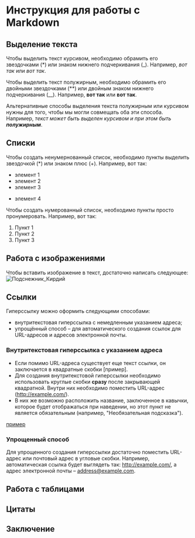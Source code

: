 # Инструкция для работы с Markdown

## Выделение текста

Чтобы выделить текст курсивом, необходимо обрамить его звездочками (*) или знаком нижнего подчеркивания (_). Например, *вот так* или _вот так_.

Чтобы выделить текст полужирным, необходимо обрамить его двойными звездочками (**) или двойным знаком нижнего подчеркивания (__). Например, **вот так** или __вот так__.

Альтернативные способы выделения текста полужирным или курсивом нужны для того, чтобы мы могли совмещать оба эти способа. Например, _текст может быть выделен курсивом и при этом быть **полужирным**_.

## Списки

Чтобы создать ненумернованный список, необходимо пункты выделить звездочкой (*) или знаком плюс (+).
Например, вот так:

* элемент 1
* элемент 2
* элемент 3
+ элемент 4

Чтобы создать нумерованный список, необходимо пункты просто пронумеровать. Например, вот так:

1. Пункт 1
2. Пункт 2
3. Пункт 3

## Работа с изображениями

Чтобы вставить изображение в текст, достаточно написать следующее:
![Подснежник_Кирдий](Podsnezhnik.jpg)

## Ссылки

Гиперссылку можно оформить следующими способами:

* внутритекстовая гиперссылка с немедленным указанием адреса;
* упрощённый способ – для автоматического создания ссылок для URL-адресов и адресов электронной почты.

### Внутритекстовая гиперссылка с указанием адреса

* Если помимо URL-адреса существует еще текст ссылки, он заключается в квадратные скобки [пример]. 
* Для создания внутритекстовой гиперссылки необходимо использовать круглые скобки **сразу** после закрывающей квадратной. Внутри них необходимо поместить URL-адрес (http://example.com/). 
* В них же возможно расположить название, заключенное в кавычки, которое будет отображаться при наведении, но этот пункт не является обязательным (например, "Необязательная подсказка").

 [пример](http://example.com/ "Необязательная подсказка")

 ### Упрощенный способ

 Для упрощенного создания гиперссылки достаточно поместить URL-адрес или почтовый адрес в угловые скобки. Например, автоматическая ссылка будет выглядеть так: <http://example.com/>, а адрес электронной почты – <address@example.com>.
 
## Работа с таблицами

## Цитаты

## Заключение